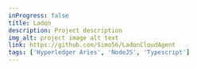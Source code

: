 ```yaml
---
inProgress: false
title: Ladon
description: Project description
img_alt: project image alt text
link: https://github.com/Simo56/LadonCloudAgent
tags: ['Hyperledger Aries', 'NodeJS', 'Typescript']
---
```

